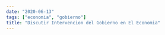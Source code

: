 ```yaml
---
date: "2020-06-13"
tags: ["economia", "gobierno"]
title: "Discutir Intervencion del Gobierno en El Economia"
---
```




